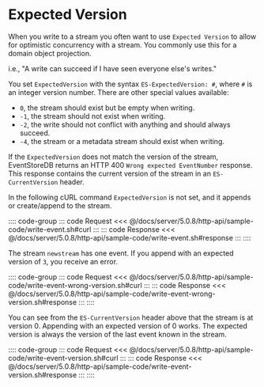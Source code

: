 # Expected Version

When you write to a stream you often want to use `Expected Version` to allow for optimistic concurrency with a stream. You commonly use this for a domain object projection.

i.e., "A write can succeed if I have seen everyone else's writes."

You set `ExpectedVersion` with the syntax `ES-ExpectedVersion: #`, where `#` is an integer version number. There are other special values available:

- `0`, the stream should exist but be empty when writing.
- `-1`, the stream should not exist when writing.
- `-2`, the write should not conflict with anything and should always succeed.
- `-4`, the stream or a metadata stream should exist when writing.

If the `ExpectedVersion` does not match the version of the stream, EventStoreDB returns an HTTP 400 `Wrong expected EventNumber` response. This response contains the current version of the stream in an `ES-CurrentVersion` header.

In the following cURL command `ExpectedVersion` is not set, and it appends or create/append to the stream.

:::: code-group
::: code Request
<<< @/docs/server/5.0.8/http-api/sample-code/write-event.sh#curl
:::
::: code Response
<<< @/docs/server/5.0.8/http-api/sample-code/write-event.sh#response
:::
::::

The stream `newstream` has one event. If you append with an expected version of `3`, you receive an error.

:::: code-group
::: code Request
<<< @/docs/server/5.0.8/http-api/sample-code/write-event-wrong-version.sh#curl
:::
::: code Response
<<< @/docs/server/5.0.8/http-api/sample-code/write-event-wrong-version.sh#response
:::
::::

You can see from the `ES-CurrentVersion` header above that the stream is at version 0. Appending with an expected version of 0 works. The expected version is always the version of the last event known in the stream.

:::: code-group
::: code Request
<<< @/docs/server/5.0.8/http-api/sample-code/write-event-version.sh#curl
:::
::: code Response
<<< @/docs/server/5.0.8/http-api/sample-code/write-event-version.sh#response
:::
::::
